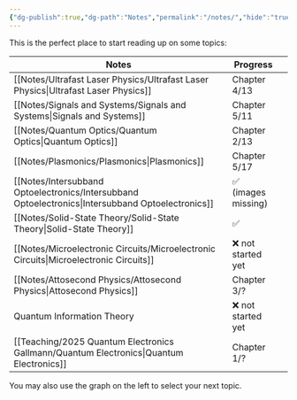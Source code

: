 ```yaml
---
{"dg-publish":true,"dg-path":"Notes","permalink":"/notes/","hide":"true","dgShowBacklinks":"false","dgShowLocalGraph":true,"updated":"2025-02-16T20:53:25.000+01:00"}
---
```


This is the perfect place to start reading up on some topics:

| Notes                                                                                             | Progress           |     |
| ------------------------------------------------------------------------------------------------- | ------------------ | --- |
| [[Notes/Ultrafast Laser Physics/Ultrafast Laser Physics\|Ultrafast Laser Physics]]                | Chapter 4/13       |     |
| [[Notes/Signals and Systems/Signals and Systems\|Signals and Systems]]                            | Chapter 5/11       |     |
| [[Notes/Quantum Optics/Quantum Optics\|Quantum Optics]]                                           | Chapter 2/13       |     |
| [[Notes/Plasmonics/Plasmonics\|Plasmonics]]                                                       | Chapter 5/17       |     |
| [[Notes/Intersubband Optoelectronics/Intersubband Optoelectronics\|Intersubband Optoelectronics]] | ✅ (images missing) |     |
| [[Notes/Solid-State Theory/Solid-State Theory\|Solid-State Theory]]                               | ✅                  |     |
| [[Notes/Microelectronic Circuits/Microelectronic Circuits\|Microelectronic Circuits]]             | ❌ not started yet  |     |
| [[Notes/Attosecond Physics/Attosecond Physics\|Attosecond Physics]]                               | Chapter 3/?        |     |
| Quantum Information Theory                                                                        | ❌ not started yet  |     |
| [[Teaching/2025 Quantum Electronics Gallmann/Quantum Electronics\|Quantum Electronics]]           | Chapter 1/?        |     |

You may also use the graph on the left to select your next topic.